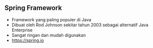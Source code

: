 
## Spring Framework

- Framework yang paling populer di Java
- Dibuat oleh Rod Johnson sekitar tahun 2003 sebagai alternatif Java Enterprise
- Sangat ringan dan mudah digunakan
- https://spring.io
